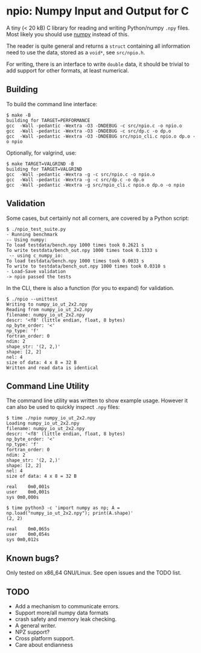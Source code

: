 # npio: Numpy Input and Output for C

A tiny (< 20 kB) C library for reading and writing Python/numpy `.npy` files.
Most likely you should use [numpy](https://numpy.org/) instead of this.

The reader is quite general and returns a `struct` containing
all information need to use the data, stored as a `void*`, see `src/npio.h`.

For writing, there is an interface to write `double` data,
it should be trivial to add support for other formats, at least numerical.

## Building
To build the command line interface:
``` shell
$ make -B
building for TARGET=PERFORMANCE
gcc  -Wall -pedantic -Wextra -O3 -DNDEBUG -c src/npio.c -o npio.o
gcc  -Wall -pedantic -Wextra -O3 -DNDEBUG -c src/dp.c -o dp.o
gcc  -Wall -pedantic -Wextra -O3 -DNDEBUG src/npio_cli.c npio.o dp.o -o npio
```
Optionally, for valgrind, use:

``` shell
$ make TARGET=VALGRIND -B
building for TARGET=VALGRIND
gcc  -Wall -pedantic -Wextra -g -c src/npio.c -o npio.o
gcc  -Wall -pedantic -Wextra -g -c src/dp.c -o dp.o
gcc  -Wall -pedantic -Wextra -g src/npio_cli.c npio.o dp.o -o npio
```

## Validation
Some cases, but certainly not all corners, are covered by a Python script:

``` shell
$ ./npio_test_suite.py
- Running benchmark
-- Using numpy:
To load testdata/bench.npy 1000 times took 0.2621 s
To write testdata/bench_out.npy 1000 times took 0.1333 s
 -- using c_numpy_io:
To load testdata/bench.npy 1000 times took 0.0033 s
To write to testdata/bench_out.npy 1000 times took 0.0310 s
- Load-Save validation
-> npio passed the tests
```
In the CLI, there is also a function (for you to expand) for validation.

``` shell
$ ./npio --unittest
Writing to numpy_io_ut_2x2.npy
Reading from numpy_io_ut_2x2.npy
filename: numpy_io_ut_2x2.npy
descr: '<f8' (little endian, float, 8 bytes)
np_byte_order: '<'
np_type: 'f'
fortran_order: 0
ndim: 2
shape_str: '(2, 2,)'
shape: [2, 2]
nel: 4
size of data: 4 x 8 = 32 B
Written and read data is identical
```

## Command Line Utility
The command line utility was written to show example usage. However it can also
be used to quickly inspect `.npy` files:

``` shell
$ time ./npio numpy_io_ut_2x2.npy
Loading numpy_io_ut_2x2.npy
filename: numpy_io_ut_2x2.npy
descr: '<f8' (little endian, float, 8 bytes)
np_byte_order: '<'
np_type: 'f'
fortran_order: 0
ndim: 2
shape_str: '(2, 2,)'
shape: [2, 2]
nel: 4
size of data: 4 x 8 = 32 B

real	0m0,001s
user	0m0,001s
sys	0m0,000s

$ time python3 -c 'import numpy as np; A = np.load("numpy_io_ut_2x2.npy"); print(A.shape)'
(2, 2)

real	0m0,065s
user	0m0,054s
sys	0m0,012s

```

## Known bugs?
Only tested on x86_64 GNU/Linux. See open issues and the TODO list.

## TODO
 - Add a mechanism to communicate errors.
 - Support more/all numpy data formats
 - crash safety and memory leak checking.
 - A general writer.
 - NPZ support?
 - Cross platform support.
 - Care about endianness
